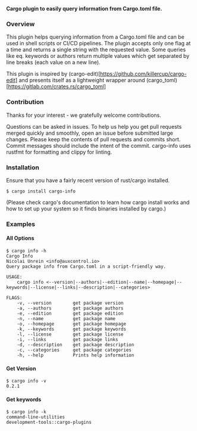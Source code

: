 **Cargo plugin to easily query information from Cargo.toml file.**

### Overview
This plugin helps querying information from a Cargo.toml file and can be used in shell scripts or CI/CD pipelines.
The plugin accepts only one flag at a time and returns a single string with the requested value.
Some queries like eq. keywords or authors return multiple values which get separated by line breaks (each value on a new line).

This plugin is inspired by (cargo-edit)[https://github.com/killercup/cargo-edit] and presents itself as a lightweight wrapper around (cargo_toml)[https://gitlab.com/crates.rs/cargo_toml]


### Contribution
Thanks for your interest - we gratefully welcome contributions.

Questions can be asked in issues.
To help us help you get pull requests merged quickly and smoothly, open an issue before submitted large changes. Please keep the contents of pull requests and commits short. Commit messages should include the intent of the commit.
cargo-info uses rustfmt for formatting and clippy for linting.

### Installation
Ensure that you have a fairly recent version of rust/cargo installed.
```
$ cargo install cargo-info
```

(Please check cargo's documentation to learn how cargo install works and how to set up your system so it finds binaries installed by cargo.)


### Examples

#### All Options
```
$ cargo info -h
Cargo Info
Nicolai Unrein <info@auxcontrol.io>
Query package info from Cargo.toml in a script-friendly way.

USAGE:
    cargo info <--version|--authors|--edition|--name|--homepage|--keywords|--license|--links|--description|--categories>

FLAGS:
    -v, --version        get package version
    -a, --authors        get package authors
    -e, --edition        get package edition
    -n, --name           get package name
    -o, --homepage       get package homepage
    -k, --keywords       get package keywords
    -l, --license        get package license
    -i, --links          get package links
    -d, --description    get package description
    -c, --categories     get package categories
    -h, --help           Prints help information
```

#### Get Version
```
$ cargo info -v
0.2.1

```

#### Get keywords 
```
$ cargo info -k
command-line-utilities
development-tools::cargo-plugins

```
